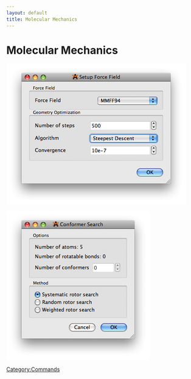 ```yaml
---
layout: default
title: Molecular Mechanics
---
```


# Molecular Mechanics

![](SetupForceField.png "SetupForceField.png")

![](ConformerSearch.png "ConformerSearch.png")

<Category:Commands>

